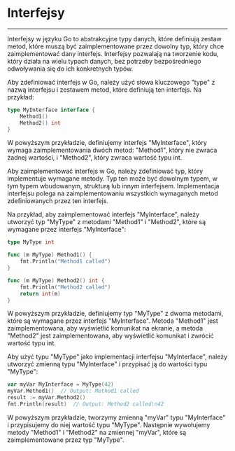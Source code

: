# Interfejsy
---
Interfejsy w języku Go to abstrakcyjne typy danych, które definiują zestaw metod, które muszą być zaimplementowane przez dowolny typ, który chce zaimplementować dany interfejs. Interfejsy pozwalają na tworzenie kodu, który działa na wielu typach danych, bez potrzeby bezpośredniego odwoływania się do ich konkretnych typów.

Aby zdefiniować interfejs w Go, należy użyć słowa kluczowego "type" z nazwą interfejsu i zestawem metod, które definiują ten interfejs. Na przykład:

```go
type MyInterface interface {
    Method1()
    Method2() int
}
```

W powyższym przykładzie, definiujemy interfejs "MyInterface", który wymaga zaimplementowania dwóch metod: "Method1", który nie zwraca żadnej wartości, i "Method2", który zwraca wartość typu int.

Aby zaimplementować interfejs w Go, należy zdefiniować typ, który implementuje wymagane metody. Typ ten może być dowolnym typem, w tym typem wbudowanym, strukturą lub innym interfejsem. Implementacja interfejsu polega na zaimplementowaniu wszystkich wymaganych metod zdefiniowanych przez ten interfejs.

Na przykład, aby zaimplementować interfejs "MyInterface", należy utworzyć typ "MyType" z metodami "Method1" i "Method2", które są wymagane przez interfejs "MyInterface":

```go
type MyType int

func (m MyType) Method1() {
    fmt.Println("Method1 called")
}

func (m MyType) Method2() int {
    fmt.Println("Method2 called")
    return int(m)
}
```

W powyższym przykładzie, definiujemy typ "MyType" z dwoma metodami, które są wymagane przez interfejs "MyInterface". Metoda "Method1" jest zaimplementowana, aby wyświetlić komunikat na ekranie, a metoda "Method2" jest zaimplementowana, aby wyświetlić komunikat i zwrócić wartość typu int.

Aby użyć typu "MyType" jako implementacji interfejsu "MyInterface", należy utworzyć zmienną typu "MyInterface" i przypisać ją do wartości typu "MyType":

```go
var myVar MyInterface = MyType(42)
myVar.Method1()  // Output: Method1 called
result := myVar.Method2()
fmt.Println(result)  // Output: Method2 called\n42
```

W powyższym przykładzie, tworzymy zmienną "myVar" typu "MyInterface" i przypisujemy do niej wartość typu "MyType". Następnie wywołujemy metody "Method1" i "Method2" na zmiennej "myVar", które są zaimplementowane przez typ "MyType".